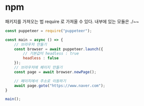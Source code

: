 # npm
패키지를 가져오는 법
require 로 가져올 수 있다.
내부에 있는 모듈은 ./~~

```js
const puppeteer = require("puppeteer");

const main = async () => {
    // 브라우저 만들기
    const browser = await puppeteer.launch({
        // 기본값이 headless : true
        headless : false
    });
    // 브라우저에 페이지 만들기
    const page = await browser.newPage();

    // 페이지에서 주소로 이동하기
    await page.goto("https://www.naver.com");
}

main();
```